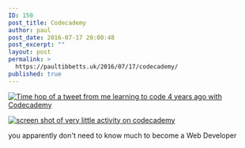 ```yaml
---
ID: 150
post_title: Codecademy
author: paul
post_date: 2016-07-17 20:00:48
post_excerpt: ""
layout: post
permalink: >
  https://paultibbetts.uk/2016/07/17/codecademy/
published: true
---
```

<a href="https://paultibbetts.uk/app/uploads/2016/07/IMG_7032.jpg"><img class="alignnone size-large wp-image-151" src="https://paultibbetts.uk/app/uploads/2016/07/IMG_7032-1024x350.jpg" alt="Time hop of a tweet from me learning to code 4 years ago with Codecademy" /></a>

<a href="https://paultibbetts.uk/app/uploads/2016/07/Screen-Shot-2016-07-17-at-21.47.41.jpg"><img class="alignnone size-large wp-image-152" src="https://paultibbetts.uk/app/uploads/2016/07/Screen-Shot-2016-07-17-at-21.47.41-1024x764.jpg" alt="screen shot of very little activity on codecademy" /></a>

you apparently don't need to know much to become a Web Developer